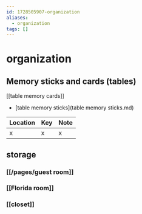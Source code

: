 ```yaml
---
id: 1728505907-organization
aliases:
  - organization
tags: []
---
```


# organization

## Memory sticks and cards (tables)

[[table memory cards]]

- [table memory sticks](table memory sticks.md)

| Location | Key | Note |
| -------- | --- | ---- |
| x        | x   | x    |

## storage

### [[/pages/guest room]]

### [[Florida room]]

### [[closet]]
